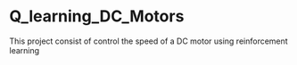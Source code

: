 # Q_learning_DC_Motors
This project consist of control the speed of a DC motor using reinforcement learning 
